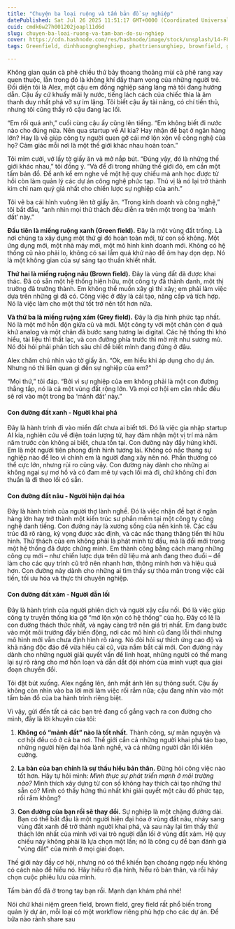 ```yaml
---
title: "Chuyện ba loại ruộng và tấm bản đồ sự nghiệp"
datePublished: Sat Jul 26 2025 11:51:17 GMT+0000 (Coordinated Universal Time)
cuid: cmdk6w27h001202joapl11d6d
slug: chuyen-ba-loai-ruong-va-tam-ban-do-su-nghiep
cover: https://cdn.hashnode.com/res/hashnode/image/stock/unsplash/14-F8DTBKpU/upload/f1f089435a99a791077b75533e8fe93c.jpeg
tags: Greenfield, dinhhuongnghenghiep, phattriensunghiep, brownfield, greyfield

---
```


Không gian quán cà phê chiều thứ bảy thoang thoảng mùi cà phê rang xay quen thuộc, lẫn trong đó là không khí đầy tham vọng của những người trẻ. Đối diện tôi là Alex, một cậu em đồng nghiệp sáng láng mà tôi đang hướng dẫn. Cậu ấy cứ khuấy mãi ly nước, tiếng lách cách của chiếc thìa là âm thanh duy nhất phá vỡ sự im lặng. Tôi biết cậu ấy tài năng, có chí tiến thủ, nhưng tôi cũng thấy rõ cậu đang lạc lối.

“Em rối quá anh,” cuối cùng cậu ấy cũng lên tiếng. “Em không biết đi nước nào cho đúng nữa. Nên qua startup về AI kia? Hay nhận đề bạt ở ngân hàng lớn? Hay là về giúp công ty người quen gỡ cái mớ lộn xộn về công nghệ của họ? Cảm giác mỗi nơi là một thế giới khác nhau hoàn toàn.”

Tôi mỉm cười, vớ lấy tờ giấy ăn và mở nắp bút. “Đúng vậy, đó là những thế giới khác nhau,” tôi đồng ý. “Và để đi trong những thế giới đó, em cần một tấm bản đồ. Để anh kể em nghe về một hệ quy chiếu mà anh học được từ hồi còn làm quản lý các dự án công nghệ phức tạp. Thú vị là nó lại trở thành kim chỉ nam quý giá nhất cho chiến lược sự nghiệp của anh.”

Tôi vẽ ba cái hình vuông lên tờ giấy ăn. “Trong kinh doanh và công nghệ,” tôi bắt đầu, “anh nhìn mọi thử thách đều diễn ra trên một trong ba ‘mảnh đất’ này.”

**Đầu tiên là miếng ruộng xanh (Green field).** Đây là một vùng đất trống. Là nơi chúng ta xây dựng một thứ gì đó hoàn toàn mới, từ con số không. Một ứng dụng mới, một nhà máy mới, một mô hình kinh doanh mới. Không có hệ thống cũ nào phải lo, không có sai lầm quá khứ nào để ôm hay dọn dẹp. Nó là một không gian của sự sáng tạo thuần khiết nhất.

**Thứ hai là miếng ruộng nâu (Brown field).** Đây là vùng đất đã được khai thác. Đã có sẵn một hệ thống hiện hữu, một công ty đã thành danh, một thị trường đã trưởng thành. Em không thể muốn xây gì thì xây; em phải làm việc dựa trên những gì đã có. Công việc ở đây là cải tạo, nâng cấp và tích hợp. Nó là việc làm cho một thứ tốt trở nên tốt hơn nữa.

**Và thứ ba là miếng ruộng xám (Grey field).** Đây là địa hình phức tạp nhất. Nó là một mớ hỗn độn giữa cũ và mới. Một công ty với một chân còn ở quá khứ analog và một chân đã bước sang tương lai digital. Các hệ thống thì khó hiểu, tài liệu thì thất lạc, và con đường phía trước thì mờ mịt như sương mù. Nó đòi hỏi phải phân tích sâu chỉ để biết mình đang đứng ở đâu.

Alex chăm chú nhìn vào tờ giấy ăn. “Ok, em hiểu khi áp dụng cho dự án. Nhưng nó thì liên quan gì đến sự nghiệp của em?”

“Mọi thứ,” tôi đáp. “Bởi vì sự nghiệp của em không phải là một con đường thẳng tắp, nó là cả một vùng đất rộng lớn. Và mọi cơ hội em cân nhắc đều sẽ rơi vào một trong ba ‘mảnh đất’ này.”

#### **Con đường đất xanh - Người khai phá**

Đây là hành trình đi vào miền đất chưa ai biết tới. Đó là việc gia nhập startup AI kia, nghiên cứu về điện toán lượng tử, hay đảm nhận một vị trí mà năm năm trước còn không ai biết, chưa tồn tại. Con đường này đầy hứng khởi. Em là một người tiên phong định hình tương lai. Không có nấc thang sự nghiệp nào để leo vì chính em là người đang xây nên nó. Phần thưởng có thể cực lớn, nhưng rủi ro cũng vậy. Con đường này dành cho những ai không ngại sự mơ hồ và có đam mê tự vạch lối mà đi, chứ không chỉ đơn thuần là đi theo lối có sẵn.

#### **Con đường đất nâu - Người hiện đại hóa**

Đây là hành trình của người thợ lành nghề. Đó là việc nhận đề bạt ở ngân hàng lớn hay trở thành một kiến trúc sư phần mềm tại một công ty công nghệ danh tiếng. Con đường này là xương sống của nền kinh tế. Các cấu trúc đã rõ ràng, kỳ vọng được xác định, và các nấc thang thăng tiến thì hữu hình. Thử thách của em không phải là phát minh từ đầu, mà là đổi mới trong một hệ thống đã được chứng minh. Em thành công bằng cách mang những công cụ mới – như chiến lược dựa trên dữ liệu mà anh đang theo đuổi – để làm cho các quy trình cũ trở nên nhanh hơn, thông minh hơn và hiệu quả hơn. Con đường này dành cho những ai tìm thấy sự thỏa mãn trong việc cải tiến, tối ưu hóa và thực thi chuyên nghiệp.

#### **Con đường đất xám - Người dẫn lối**

Đây là hành trình của người phiên dịch và người xây cầu nối. Đó là việc giúp công ty truyền thống kia gỡ “mớ lộn xộn có hệ thống” của họ. Đây có lẽ là con đường thách thức nhất, và ngày càng trở nên giá trị nhất. Em đang bước vào một môi trường đầy biến động, nơi các mô hình cũ đang lỗi thời nhưng mô hình mới vẫn chưa định hình rõ ràng. Nó đòi hỏi sự thích ứng cao độ và khả năng độc đáo để vừa hiểu cái cũ, vừa nắm bắt cái mới. Con đường này dành cho những người giải quyết vấn đề linh hoạt, những người có thể mang lại sự rõ ràng cho mớ hỗn loạn và dẫn dắt đội nhóm của mình vượt qua giai đoạn chuyển đổi.

Tôi đặt bút xuống. Alex ngẩng lên, ánh mắt ánh lên sự thông suốt. Cậu ấy không còn nhìn vào ba lời mời làm việc rối rắm nữa; cậu đang nhìn vào một tấm bản đồ của ba hành trình riêng biệt.

Vì vậy, gửi đến tất cả các bạn trẻ đang cố gắng vạch ra con đường cho mình, đây là lời khuyên của tôi:

1. **Không có “mảnh đất” nào là tốt nhất.** Thành công, sự mãn nguyện và cơ hội đều có ở cả ba nơi. Thế giới cần cả những người khai phá táo bạo, những người hiện đại hóa lành nghề, và cả những người dẫn lối kiên cường.
    
2. **La bàn của bạn chính là sự thấu hiểu bản thân.** Đừng hỏi công việc nào tốt hơn. Hãy tự hỏi mình: *Mình thực sự phát triển mạnh ở môi trường nào?* Mình thích xây dựng từ con số không hay thích cải tạo những thứ sẵn có? Mình có thấy hứng thú nhất khi giải quyết một câu đố phức tạp, rối rắm không?
    
3. **Con đường của bạn rồi sẽ thay đổi.** Sự nghiệp là một chặng đường dài. Bạn có thể bắt đầu là một người hiện đại hóa ở vùng đất nâu, nhảy sang vùng đất xanh để trở thành người khai phá, và sau này lại tìm thấy thử thách lớn nhất của mình với vai trò người dẫn lối ở vùng đất xám. Hệ quy chiếu này không phải là lựa chọn một lần; nó là công cụ để bạn đánh giá "vùng đất" của mình ở mọi giai đoạn.
    

Thế giới này đầy cơ hội, nhưng nó có thể khiến bạn choáng ngợp nếu không có cách nào để hiểu nó. Hãy hiểu rõ địa hình, hiểu rõ bản thân, và rồi hãy chọn cuộc phiêu lưu của mình.

Tấm bản đồ đã ở trong tay bạn rồi. Mạnh dạn khám phá nhé!

Nói chứ khái niệm green field, brown field, grey field rất phổ biến trong quản lý dự án, mỗi loại có một workflow riêng phù hợp cho các dự án. Để bữa nào rảnh share sau